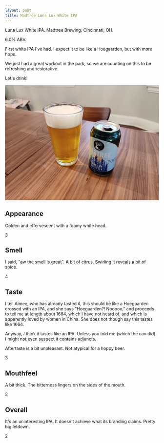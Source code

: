```yaml
---
layout: post
title: Madtree Luna Lux White IPA
---
```

Luna Lux White IPA.
Madtree Brewing.
Cincinnati, OH.

6.0% ABV.

First white IPA I've had.
I expect it to be like a Hoegaarden, but with more hops.

We just had a great workout in the park,
so we are counting on this to be refreshing and restorative.

Let's drink!

<img class="beer-photo" src="/beer/images/2021-03-29-madtree-luna-lux-white-ipa.jpg"/>


## Appearance

Golden and effervescent with a foamy white head.

3


## Smell

I said, "aw the smell is great".
A bit of citrus.
Swirling it reveals a bit of spice.

4


## Taste

I tell Aimee, who has already tasted it,
this should be like a Hoegaarden crossed with an IPA,
and she says "Hoegaarden?! Nooooo,"
and proceeds to tell me at length about 1664,
which I have not heard of,
and which is apparently loved by women in China.
She does not though say this tastes like 1664.

Anyway, _I_ think it tastes like an IPA.
Unless you told me (which the can did),
I might not even suspect it contains adjuncts.

Aftertaste is a bit unpleasant.
Not atypical for a hoppy beer.

3


## Mouthfeel

A bit thick.
The bitterness lingers on the sides of the mouth.

3


## Overall

It's an uninteresting IPA.
It doesn't achieve what its branding claims.
Pretty big letdown.

2


